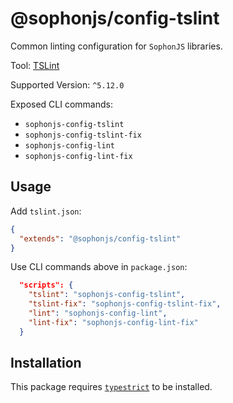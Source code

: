 # @sophonjs/config-tslint

Common linting configuration for `SophonJS` libraries.

Tool: [TSLint](https://palantir.github.io/tslint/)

Supported Version: `^5.12.0`

Exposed CLI commands:

- `sophonjs-config-tslint`
- `sophonjs-config-tslint-fix`
- `sophonjs-config-lint`
- `sophonjs-config-lint-fix`

## Usage

Add `tslint.json`:

```json
{
  "extends": "@sophonjs/config-tslint"
}
```

Use CLI commands above in `package.json`:

```json
  "scripts": {
    "tslint": "sophonjs-config-tslint",
    "tslint-fix": "sophonjs-config-tslint-fix",
    "lint": "sophonjs-config-lint",
    "lint-fix": "sophonjs-config-lint-fix"
  }
```

## Installation

This package requires [`typestrict`](https://github.com/krzkaczor/TypeStrict) to be installed.

